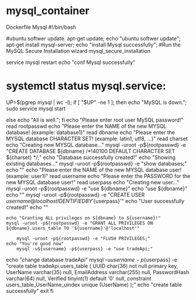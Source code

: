 # mysql_container
Dockerfile Mysql
#!/bin/bash

#ubuntu softwer update.
apt-get update;
echo "ubuntu softwer update";
apt-get install mysql-server;
echo "install Mysql successfully";
#Run the MySQL Secure Installation wizard
mysql_secure_installation

service mysql restart
echo "conf Mysql successfully"
# systemctl status mysql.service:
UP=$(pgrep mysql | wc -l);
if [ "$UP" -ne 1 ];
then
        echo "MySQL is down.";
        sudo service mysql start

else
        echo "All is well.";
fi
	echo "Please enter root user MySQL password!"
	read rootpasswd
	echo "Please enter the NAME of the new MYSQL database! (example: database1)"
	read dbname
	echo "Please enter the MYSQL database CHARACTER SET! (example: latin1, utf8, ...)"
	read charset
	echo "Creating new MYSQL database..."
	mysql -uroot -p${rootpasswd} -e "CREATE DATABASE ${dbname} /*\!40100 DEFAULT CHARACTER SET ${charset} */;"
	echo "Database successfully created!"
	echo "Showing existing databases..."
	mysql -uroot -p${rootpasswd} -e "show databases;"
	echo ""
	echo "Please enter the NAME of the new MYSQL database user! (example: user1)"
	read username
	echo "Please enter the PASSWORD for the new MYSQL database user!"
	read userpass
	echo "Creating new user..."
        mysql -uroot -p${rootpasswd} -e "use ${dbname}"
        echo "use ${dbname}"
        echo ""
	mysql -uroot -p${rootpasswd} -e "CREATE USER ${username}@localhost IDENTIFIED BY '${userpass}'"
	echo "User successfully created!"
	echo ""

	echo "Granting ALL privileges on ${dbname} to ${username}!"
	mysql -uroot -p${rootpasswd} -e "GRANT ALL PRIVILEGES ON ${dbname}.users_table TO '${username}'@'localhost'"
	
        mysql -uroot -p${rootpasswd} -e "FLUSH PRIVILEGES;"
	echo "You're good now"
        mysql -u${username} -p${userpass} -e "use tradeApi;"
echo "change database tradeApi"
        mysql -u${username} -p${userpass} -e "create table tradeApi.users_table ( UUID char(36) not null primary key,
UserName varchar(35) null,
EmailAddress varchar(255) null,
PasswordHash varchar(64) null,
Verified  tinyint(1) default '0' null,
constraint users_table_UserName_uindex   unique (UserName) );"
echo "create table successfully"
	exit
fi


